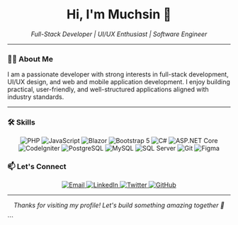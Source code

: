 <!--
  README.md - Modern, minimalistic, and professional GitHub profile README
-->

<p align="center">
  <h1 align="center">Hi, I'm Muchsin 👋</h1>
  <p align="center"><em>Full-Stack Developer | UI/UX Enthusiast | Software Engineer</em></p>
</p>

---

### 👨‍🎓 About Me

I am a passionate developer with strong interests in full-stack development, UI/UX design, and web and mobile application development. I enjoy building practical, user-friendly, and well-structured applications aligned with industry standards.

---

### 🛠️ Skills
<p align="center">
  <!-- Frontend -->
  <img alt="PHP" src="https://img.shields.io/badge/-PHP-777BB4?style=for-the-badge&logo=php&logoColor=white" />
  <img alt="JavaScript" src="https://img.shields.io/badge/-JavaScript-F7DF1E?style=for-the-badge&logo=javascript&logoColor=black" />
  <img alt="Blazor" src="https://img.shields.io/badge/-Blazor-512BD4?style=for-the-badge&logo=blazor&logoColor=white" />
  <img alt="Bootstrap 5" src="https://img.shields.io/badge/-Bootstrap%205-7952B3?style=for-the-badge&logo=bootstrap&logoColor=white" />
  <!-- Backend -->
  <img alt="C#" src="https://img.shields.io/badge/-C%23-239120?style=for-the-badge&logo=c-sharp&logoColor=white" />
  <img alt="ASP.NET Core" src="https://img.shields.io/badge/-ASP.NET%20Core-512BD4?style=for-the-badge&logo=dotnet&logoColor=white" />
  <img alt="CodeIgniter" src="https://img.shields.io/badge/-CodeIgniter-EF4223?style=for-the-badge&logo=codeigniter&logoColor=white" />
  <!-- Database -->
  <img alt="PostgreSQL" src="https://img.shields.io/badge/-PostgreSQL-4169E1?style=for-the-badge&logo=postgresql&logoColor=white" />
  <img alt="MySQL" src="https://img.shields.io/badge/-MySQL-4479A1?style=for-the-badge&logo=mysql&logoColor=white" />
  <img alt="SQL Server" src="https://img.shields.io/badge/-SQL%20Server-CC2927?style=for-the-badge&logo=microsoftsqlserver&logoColor=white" />
  <!-- Tools -->
  <img alt="Git" src="https://img.shields.io/badge/-Git-F05032?style=for-the-badge&logo=git&logoColor=white" />
  <img alt="Figma" src="https://img.shields.io/badge/-Figma-F24E1E?style=for-the-badge&logo=figma&logoColor=white" />
</p>


### 📫 Let's Connect

<p align="center">
  <a href="mailto:muchsin@example.com" target="_blank" rel="noopener">
    <img alt="Email" src="https://img.shields.io/badge/-Email-D14836?style=for-the-badge&logo=gmail&logoColor=white" />
  </a>
  <a href="https://linkedin.com/in/muchsin" target="_blank" rel="noopener">
    <img alt="LinkedIn" src="https://img.shields.io/badge/-LinkedIn-0A66C2?style=for-the-badge&logo=linkedin&logoColor=white" />
  </a>
  <a href="https://twitter.com/muchsin" target="_blank" rel="noopener">
    <img alt="Twitter" src="https://img.shields.io/badge/-Twitter-1DA1F2?style=for-the-badge&logo=twitter&logoColor=white" />
  </a>
  <a href="https://github.com/Muchsin" target="_blank" rel="noopener">
    <img alt="GitHub" src="https://img.shields.io/badge/-GitHub-181717?style=for-the-badge&logo=github&logoColor=white" />
  </a>
</p>

---

<p align="center">
  <em>Thanks for visiting my profile! Let's build something amazing together 🚀</em>
</p>
```
